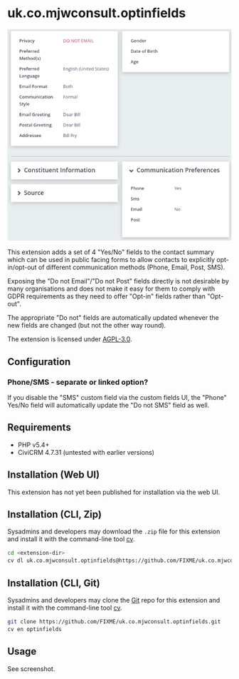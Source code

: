 # uk.co.mjwconsult.optinfields

![Screenshot](/images/contact_summary_communication_prefs.png)

This extension adds a set of 4 "Yes/No" fields to the contact summary which can be used in public facing forms to 
allow contacts to explicitly opt-in/opt-out of different communication methods (Phone, Email, Post, SMS).

Exposing the "Do not Email"/"Do not Post" fields directly is not desirable by many organisations and does not make 
it easy for them to comply with GDPR requirements as they need to offer "Opt-in" fields rather than "Opt-out".

The appropriate "Do not" fields are automatically updated whenever the new fields are changed (but not the other way round).

The extension is licensed under [AGPL-3.0](LICENSE.txt).

## Configuration
### Phone/SMS - separate or linked option?
If you disable the "SMS" custom field via the custom fields UI, the "Phone" Yes/No field will automatically update the "Do not SMS" field as well.

## Requirements

* PHP v5.4+
* CiviCRM 4.7.31 (untested with earlier versions)

## Installation (Web UI)

This extension has not yet been published for installation via the web UI.

## Installation (CLI, Zip)

Sysadmins and developers may download the `.zip` file for this extension and
install it with the command-line tool [cv](https://github.com/civicrm/cv).

```bash
cd <extension-dir>
cv dl uk.co.mjwconsult.optinfields@https://github.com/FIXME/uk.co.mjwconsult.optinfields/archive/master.zip
```

## Installation (CLI, Git)

Sysadmins and developers may clone the [Git](https://en.wikipedia.org/wiki/Git) repo for this extension and
install it with the command-line tool [cv](https://github.com/civicrm/cv).

```bash
git clone https://github.com/FIXME/uk.co.mjwconsult.optinfields.git
cv en optinfields
```

## Usage

See screenshot.
